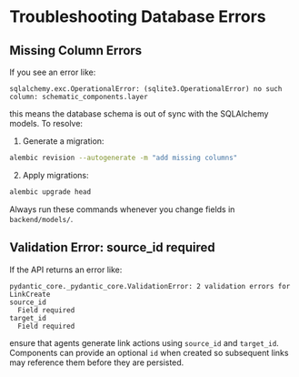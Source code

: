 # Troubleshooting Database Errors

## Missing Column Errors

If you see an error like:

```
sqlalchemy.exc.OperationalError: (sqlite3.OperationalError) no such column: schematic_components.layer
```

this means the database schema is out of sync with the SQLAlchemy models. To resolve:

1. Generate a migration:

```bash
alembic revision --autogenerate -m "add missing columns"
```

2. Apply migrations:

```bash
alembic upgrade head
```

Always run these commands whenever you change fields in `backend/models/`.

## Validation Error: source_id required

If the API returns an error like:

```
pydantic_core._pydantic_core.ValidationError: 2 validation errors for LinkCreate
source_id
  Field required
target_id
  Field required
```

ensure that agents generate link actions using `source_id` and `target_id`.
Components can provide an optional `id` when created so subsequent links may
reference them before they are persisted.

